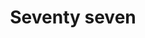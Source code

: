 ---
title: "Seventy seven"
description: "Vodka, gin, lemonade, citron"
price: "7.00"
image: "Seventy_seven.jpeg"
---
